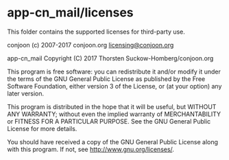 # app-cn_mail/licenses

This folder contains the supported licenses for third-party use.

conjoon
(c) 2007-2017 conjoon.org
licensing@conjoon.org

app-cn_mail
Copyright (C) 2017 Thorsten Suckow-Homberg/conjoon.org

This program is free software: you can redistribute it and/or modify
it under the terms of the GNU General Public License as published by
the Free Software Foundation, either version 3 of the License, or
(at your option) any later version.

This program is distributed in the hope that it will be useful,
but WITHOUT ANY WARRANTY; without even the implied warranty of
MERCHANTABILITY or FITNESS FOR A PARTICULAR PURPOSE.  See the
GNU General Public License for more details.

You should have received a copy of the GNU General Public License
along with this program.  If not, see <http://www.gnu.org/licenses/>.